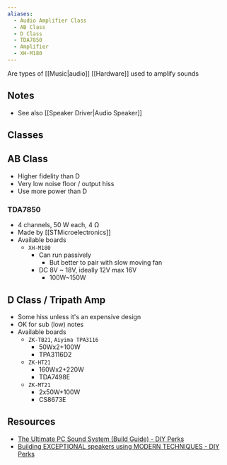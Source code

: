 ```yaml
---
aliases:
  - Audio Amplifier Class
  - AB Class
  - D Class
  - TDA7850
  - Amplifier
  - XH-M180
---
```

Are types of [[Music|audio]] [[Hardware]] used to amplify sounds
## Notes
- See also [[Speaker Driver|Audio Speaker]]
## Classes
## AB Class
- Higher fidelity than D
- Very low noise floor / output hiss
- Use more power than D
### TDA7850
- 4 channels, 50 W each, 4 Ω 
- Made by [[STMicroelectronics]]
- Available boards
	- `XH-M180`
		- Can run passively
			- But better to pair with slow moving  fan
		- DC 8V ~ 18V, ideally 12V max 16V
			- 100W~150W
## D Class / Tripath Amp
- Some hiss unless it's an expensive design
- OK for sub (low) notes
- Available boards
	- `ZK-TB21`, `Aiyima TPA3116`
		- 50Wx2+100W
		- TPA3116D2
	- `ZK-HT21`
		- 160Wx2+220W
		- TDA7498E
	- `ZK-MT21`
		- 2x50W+100W 
		- CS8673E
## Resources 
- [The Ultimate PC Sound System (Build Guide) - DIY Perks](https://diyperks.com/the-ultimate-pc-sound-system/)
- [Building EXCEPTIONAL speakers using MODERN TECHNIQUES - DIY Perks](https://www.youtube.com/watch?v=XEspOD1NHr0&app=desktop)
